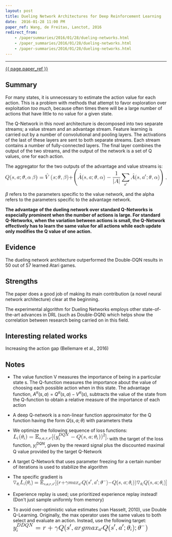```yaml
---
layout: post
title: Dueling Network Architectures for Deep Reinforcement Learning
date:  2016-01-28 11:00 PM
paper_ref: Wang, de Freitas, Lanctot, 2016
redirect_from:
    - /papersummaries/2016/01/28/dueling-networks.html
    - /paper_summaries/2016/01/28/dueling-networks.html
    - /paper-summaries/2016/01/28/dueling-networks.html
---
```


<script type="text/javascript" async
  src="https://cdn.mathjax.org/mathjax/latest/MathJax.js?config=TeX-MML-AM_CHTML">
</script>

<script type="text/x-mathjax-config">
MathJax.Hub.Config({
  TeX: { equationNumbers: { autoNumber: "AMS" } },
  tex2jax: {inlineMath: [['$','$'], ['\\(','\\)']]}
});
</script>
 
---

[{{ page.paper_ref }}](http://arxiv.org/abs/1511.06581)

## Summary ##
For many states, it is unnecessary to estimate the action value for each action. This is a problem with methods that attempt to favor exploration over exploitation *too much*, because often times there will be a large number of actions that have little to no value for a given state.

The Q-Network in this novel architecture is decomposed into two separate streams; a value stream and an advantage stream. Feature learning is carried out by a number of convolutional and pooling layers. The activations of the last of these layers are sent to both separate streams. Each stream contains a number of fully-connected layers. The final layer combines the output of the two streams, and the output of the network is a set of Q values, one for each action.  

The aggregator for the two outputs of the advantage and value streams is: ![dqn_aggregator](/img/dqn_aggregator.gif)

$\beta$ refers to the parameters specific to the value network, and the alpha refers to the parameters specific to the advantage network.

<b>The advantage of the dueling network over standard Q-Networks is especially prominent when the number of actions is large. For standard Q-Networks, when the variation between actions is small, the Q-Network effectively has to learn the same value for all actions while each update only modifies the Q value of one action.</b>

## Evidence ## 
The dueling network architecture outperformed the Double-DQN results in 50 out of 57 learned Atari games. 

## Strengths ## 
The paper does a good job of making its main contribution (a novel neural network architecture) clear at the beginning.

The experimental algorithm for Dueling Networks employs other state-of-the-art advances in DRL (such as Double-DQN) which helps show the correlation between research being carried on in this field.

## Interesting related works ## 
Increasing the action gap (Bellemare et al., 2016)

## Notes ## 
* The value function V measures the importance of being in a particular state s. The Q-function measures the importance about the value of choosing each possible action when in this state. The advantage function, $A^{\pi}(s,a) = Q^{\pi}(s,a) - V^{\pi}(s)$, subtracts the value of the state from the Q-function to obtain a relative measure of the importance of each action 

* A deep Q-network is a non-linear function approximator for the Q function having the form $Q(s,a;\theta)$ with parameters theta

* We optimize the following sequence of loss functions: ![dqn_loss](/img/dqn_loss.gif) with the target of the loss function, $y_i^{DQN}$, given by the reward signal plus the discounted maximal Q value provided by the target Q-Network

* A target Q-Network that uses parameter freezing for a certain number of iterations is used to stabilize the algorithm

* The specific gradient is ![dqn_gradient](/img/dqn_gradient.gif)

* Experience replay is used; use prioritized experience replay instead! (Don't just sample uniformly from memory)

* To avoid over-optimistic value estimates (van Hasselt, 2010), use Double Q-Learning. Originally, the max operator uses the same values to both select and evaluate an action. Instead, use the following target: ![ddqn](/img/ddqn.gif)
